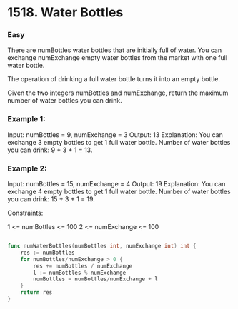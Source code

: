 # 1518. Water Bottles

### Easy

There are numBottles water bottles that are initially full of water. You can exchange numExchange empty water bottles from the market with one full water bottle.

The operation of drinking a full water bottle turns it into an empty bottle.

Given the two integers numBottles and numExchange, return the maximum number of water bottles you can drink.

### Example 1:

Input: numBottles = 9, numExchange = 3
Output: 13
Explanation: You can exchange 3 empty bottles to get 1 full water bottle.
Number of water bottles you can drink: 9 + 3 + 1 = 13.

### Example 2:

Input: numBottles = 15, numExchange = 4
Output: 19
Explanation: You can exchange 4 empty bottles to get 1 full water bottle. 
Number of water bottles you can drink: 15 + 3 + 1 = 19. 

Constraints:

1 <= numBottles <= 100
2 <= numExchange <= 100

```go

func numWaterBottles(numBottles int, numExchange int) int {
	res := numBottles
	for numBottles/numExchange > 0 {
		res += numBottles / numExchange
		l := numBottles % numExchange
		numBottles = numBottles/numExchange + l
	}
	return res
}
```